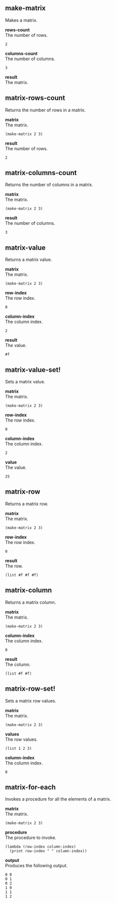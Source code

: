 
make-matrix
-----------
Makes a matrix.

__rows-count__  
The number of rows.

    2

__columns-count__  
The number of columns.

    3

__result__  
The matrix.

matrix-rows-count
-----------------
Returns the number of rows in a matrix.

__matrix__  
The matrix.

    (make-matrix 2 3)

__result__  
The number of rows.

    2

matrix-columns-count
--------------------
Returns the number of columns in a matrix.

__matrix__  
The matrix.

    (make-matrix 2 3)

__result__  
The number of columns.

    3

matrix-value
------------
Returns a matrix value.

__matrix__  
The matrix.

    (make-matrix 2 3)

__row-index__  
The row index.

    0

__column-index__  
The column index.

    2

__result__  
The value.

    #f

matrix-value-set!
-----------------
Sets a matrix value.

__matrix__  
The matrix.

    (make-matrix 2 3)

__row-index__  
The row index.

    0

__column-index__  
The column index.

    2

__value__  
The value.

    25

matrix-row
----------
Returns a matrix row.

__matrix__  
The matrix.

    (make-matrix 2 3)

__row-index__  
The row index.

    0

__result__  
The row.

    (list #f #f #f)

matrix-column
-------------
Returns a matrix column.

__matrix__  
The matrix.

    (make-matrix 2 3)

__column-index__  
The column index.

    0

__result__  
The column.

    (list #f #f)

matrix-row-set!
---------------
Sets a matrix row values.

__matrix__  
The matrix.

    (make-matrix 2 3)

__values__  
The row values.

    (list 1 2 3)

__column-index__  
The column index.

    0

matrix-for-each
---------------
Invokes a procedure for all the elements of a matrix.

__matrix__  
The matrix.

    (make-matrix 2 3)

__procedure__  
The procedure to invoke.

    (lambda (row-index column-index)
      (print row-index " " column-index))

__output__  
Produces the following output.

    0 0
    0 1
    0 2
    1 0
    1 1
    1 2
